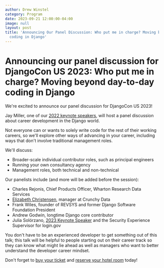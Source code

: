 ```yaml
---
author: Drew Winstel
category: Program
date: 2023-09-21 12:00:00-04:00
image: null
layout: post
title: 'Announcing Our Panel Discussion: Who put me in charge? Moving beyond day-to-day
  coding in Django'
---
```


# Announcing our panel discussion for DjangoCon US 2023: Who put me in charge? Moving beyond day-to-day coding in Django

We're excited to announce our panel discussion for DjangoCon US 2023!

Jay Miller, one of our [2022 keynote speakers](https://2022.djangocon.us/talks/keynote-come-on-in-waters-fine), will host a panel discussion about career development in the Django world.

Not everyone can or wants to solely write code for the rest of their working careers, so we'll explore other ways of advancing in your career, including ways that don't involve traditional management roles.

We'll discuss:

-   Broader-scale individual contributor roles, such as principal engineers
-   Running your own consultancy agency
-   Management roles, both technical and non-technical

Our panelists include (and more will be added before the session):

-   Charles Rejonis, Chief Products Officer, Wharton Research Data Services
-   [Elizabeth Christensen](/talks/postgres-performance-from-slow-to-pro/), manager at Crunchy Data
-   Frank Wiles, founder of REVSYS and former Django Software Foundation President
-   Andrew Godwin, longtime Django core contributor
-   Julia Solórzano, [2023 Keynote Speaker](/news/julia-solorzano/) and the Security Experience Supervisor for login.gov

You don't have to be an experienced developer to get something out of this talk; this talk will be helpful to people starting out on their career track so they can know what might lie ahead as well as managers who want to better understand the developer career mindset.

Don't forget to [buy your ticket]({{site.ticket_link}}) and [reserve your hotel room](/venue/) today!
